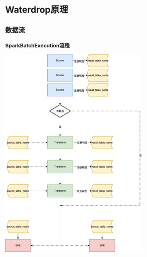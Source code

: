 # Waterdrop原理

## 数据流

### SparkBatchExecution流程

<img src="./waterdrop.assets/waterdrop-spark-batch.png" alt="waterdrop" style="zoom: 67%;" />